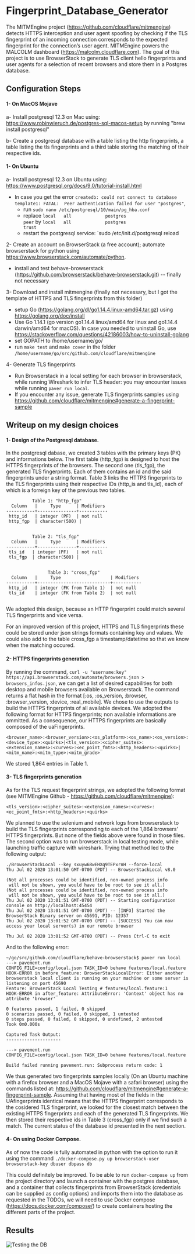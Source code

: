 # Fingerprint_Database_Generator
The MITMEngine project (https://github.com/cloudflare/mitmengine) detects HTTPS interception and user agent spoofing by checking if the TLS fingerprint of an incoming connection corresponds to the expected fingerprint for the connection’s user agent. MITMEngine powers the MALCOLM dashboard (https://malcolm.cloudflare.com). The goal of this project is to use BrowserStack to generate TLS client hello fingerprints and user agents for a selection of recent browsers and store them in a Postgres database.


## Configuration Steps

#### 1- On MacOS Mojave 

a- Install postgresql 12.3 on Mac using: https://www.robinwieruch.de/postgres-sql-macos-setup by running "brew install postgresql"

b- Create a postgresql database with a table listing the http fingerprints, a table listing the tls fingerprints and a third table storing the matching of their respective ids. 
 
  
#### 1- On Ubuntu
 
a- Install postgresql 12.3 on Ubuntu using: https://www.postgresql.org/docs/9.0/tutorial-install.html
  * In case you get the error `createdb: could not connect to database template1: FATAL:  Peer authentication failed for user "postgres"`,  
     * run `sudo nano /etc/postgresql/10/main/pg_hba.conf`  
     * replace `local   all             postgres                                peer` by `local   all             postgres                                trust`
     * restart the postgresql service: `sudo /etc/init.d/postgresql reload 


2- Create an account on BrowserStack (a free account); automate browserstack for python using https://www.browserstack.com/automate/python. 
  * install and test behave-browserstack (https://github.com/browserstack/behave-browserstack.git) -- finally not necessary
  
  
3- Download and install mitmengine (finally not necessary, but I got the template of HTTPS and TLS fingerprints from this folder) 
  * setup Go (https://golang.org/dl/go1.14.4.linux-amd64.tar.gz) using https://golang.org/doc/install
  * Use Go 1.14.1 (go version go1.14.4 linux/amd64 for linux and go1.14.4 darwin/amd64 for macOS). In case you needed to uninstall Go, use https://stackoverflow.com/questions/42186003/how-to-uninstall-golang
  * set GOPATH to /home/username/go/
  * run ``make test`` and ``make cover`` in the folder ```/home/username/go/src/github.com/cloudflare/mitmengine```
 
 
4- Generate TLS fingerprints
  * Run Browserstack in a local setting for each browser in browserstack, while running Wireshark to infer TLS header: you may encounter issues while running ```paver run local```. 
  * If you encounter any issue, generate TLS fingerprints samples using https://github.com/cloudflare/mitmengine#generate-a-fingerprint-sample
  


## Writeup on my design choices

#### 1- Design of the Postgresql database.

In the postgresql dabase, we created 3 tables with the primary keys (PK) and informations below. The first table (http_fgp) is designed to host the HTTPS fingerprints of the browsers. The second one (tls_fgp), the generated TLS fingerprints. Each of them contains an id and the said fingerprints under a string format.  Table 3 links the HTTPS fingerprints to the TLS fingerprints using their respective IDs (http_is and tls_id), each of which is a forreign key of the previous two tables. 

```
          Table 1: "http_fgp"
  Column   |     Type      | Modifiers
-----------+---------------+-----------
 http_id   | integer (PF)  | not null
 http_fgp  | character(500) |


          Table 2: "tls_fgp"
  Column   |     Type      | Modifiers
-----------+---------------+-----------
 tls_id   | integer (PF)   | not null
 tls_fgp  | character(500) | 


                Table 3: "cross_fgp"
  Column   |     Type                   | Modifiers
-----------+----------------------------+-----------
 http_id   | integer (FK from Table 1)  | not null
 tls_id    | integer (FK from Table 2)  | not null
 
```

We adopted this design, because an HTTP fingerprint could match several TLS fingerprints and vice versa. 

For an improved version of this project, HTTPS and TLS fingerprints these could be stored under json strings formats containing key and values. We could also add to the table cross_fgp a timestamp/datetime so that we know when the matching occured.  


#### 2- HTTPS fingerprints generation

By running the command,  `curl -u "username:key" https://api.browserstack.com/automate/browsers.json > browsers_infos.json`, we can get a list of desired capabilities for both desktop and mobile browsers available on Browserstack. The command returns a flat hash in the format [:os, :os_version, :browser, :browser_version, :device, :real_mobile]. We chose to use the outputs to build the HTTPS fingerprints of all available devices. We adopted the following format for HTTPS fingerprints; non available informations are ommitted. As a consequence, our HTTPS fingerprints are basically composed of the uaFingerprints.

```<browser_name>:<browser_version>:<os_platform>:<os_name>:<os_version>:<device_type>:<quirks>|<tls_version>:<cipher_suites>:<extension_names>:<curves>:<ec_point_fmts>:<http_headers>:<quirks>|<mitm_name>:<mitm_type>:<mitm_grade>```

We stored 1,864 entries in Table 1.


#### 3- TLS fingerprints generation

As for the TLS request fingerprint strings, we adopted the following format (see MITMEngine Github - https://github.com/cloudflare/mitmengine):

```<tls_version>:<cipher_suites>:<extension_names>:<curves>:<ec_point_fmts>:<http_headers>:<quirks>```

We planned to use the selenium and network logs from browserstack to build the TLS fingerprints corresponding to each of the 1,864 browsers' HTTPS fingerprints. But none of the fields above were found in those files. The second option was to run browserstack in local testing mode, while launching traffic capture with wireshark. Trying that method led to the following output: 

```
./BrowserStackLocal --key sxuyw68wEHXq9TEPxrnH --force-local
Thu Jul 02 2020 13:01:50 GMT-0700 (PDT) -- BrowserStackLocal v8.0

(Not all processes could be identified, non-owned process info
 will not be shown, you would have to be root to see it all.)
(Not all processes could be identified, non-owned process info
 will not be shown, you would have to be root to see it all.)
Thu Jul 02 2020 13:01:51 GMT-0700 (PDT) -- Starting configuration console on http://localhost:45454
Thu Jul 02 2020 13:01:51 GMT-0700 (PDT) -- [INFO] Started the BrowserStack Binary server on 45691, PID: 12357
Thu Jul 02 2020 13:01:52 GMT-0700 (PDT) -- [SUCCESS] You can now access your local server(s) in our remote browser

Thu Jul 02 2020 13:01:52 GMT-0700 (PDT) -- Press Ctrl-C to exit
```

And to the following error:

```
~/go/src/github.com/cloudflare/behave-browserstack$ paver run local
---> pavement.run
CONFIG_FILE=config/local.json TASK_ID=0 behave features/local.feature
HOOK-ERROR in before_feature: BrowserStackLocalError: Either another browserstack local client is running on your machine or some server is listening on port 45690
Feature: BrowserStack Local Testing # features/local.feature:1
HOOK-ERROR in after_feature: AttributeError: 'Context' object has no attribute 'browser'

0 features passed, 1 failed, 0 skipped
0 scenarios passed, 0 failed, 0 skipped, 1 untested
0 steps passed, 0 failed, 0 skipped, 0 undefined, 2 untested
Took 0m0.000s

Captured Task Output:
---------------------

---> pavement.run
CONFIG_FILE=config/local.json TASK_ID=0 behave features/local.feature

Build failed running pavement.run: Subprocess return code: 1
```

We thus generated two fingerprints samples locally (On an Ubuntu machine with a firefox browser and a MacOS Mojave with a safari browser) using the commands listed at: https://github.com/cloudflare/mitmengine#generate-a-fingerprint-sample. Assuming that having most of the fields in the UAfingerprints identical means that the HTTPS fingerprint corresponds to the cosidered TLS fingerprint, we looked for the closest match between the existing HTTPS fingerprints and each of the generated TLS fingerprints. We then stored their respective ids in Table 3 (cross_fgp) only if we find such a match. The current status of the database id presented in the next section. 


#### 4- On using Docker Compose. 

As of now the code is fully automated in python with the option to run it using the command ```./docker-compose.py up browserstack-user browserstack-key dbuser dbpass db```

This could definitely be improved. To be able to run `docker-compose up` from the project directory and launch a container with the postgres database, and a container that collects fingerprints from BrowserStack (credentials can be supplied as config options) and imports them into the database as requested in the TODOs, we will need to use Docker compose (https://docs.docker.com/compose/) to create containers hosting the different parts of the project. 

## Results

![Testing the DB](images/db.png)
